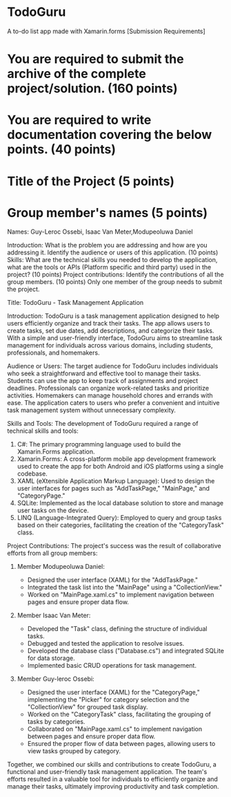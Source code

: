# TodoGuru
A to-do list app made with Xamarin.forms
[Submission Requirements]
# You are required to submit the archive of the complete project/solution. (160 points)
# You are required to write documentation covering the below points. (40 points)
# Title of the Project (5 points) 
# Group member's names (5 points)
Names: Guy-Leroc Ossebi, Isaac Van Meter,Modupeoluwa Daniel

Introduction: What is the problem you are addressing and how are you addressing it. Identify the audience or users of this application. (10 points)
Skills: What are the technical skills you needed to develop the application, what are the tools or APIs (Platform specific and third party) used in the project? (10 points)
Project contributions: Identify the contributions of all the group members. (10 points)
Only one member of the group needs to submit the project.

Title: TodoGuru - Task Management Application

Introduction:
TodoGuru is a task management application designed to help users efficiently organize and track their tasks. The app allows users to create tasks, set due dates, add descriptions, and categorize their tasks. With a simple and user-friendly interface, TodoGuru aims to streamline task management for individuals across various domains, including students, professionals, and homemakers.

Audience or Users:
The target audience for TodoGuru includes individuals who seek a straightforward and effective tool to manage their tasks. Students can use the app to keep track of assignments and project deadlines. Professionals can organize work-related tasks and prioritize activities. Homemakers can manage household chores and errands with ease. The application caters to users who prefer a convenient and intuitive task management system without unnecessary complexity.

Skills and Tools:
The development of TodoGuru required a range of technical skills and tools:
1. C#: The primary programming language used to build the Xamarin.Forms application.
2. Xamarin.Forms: A cross-platform mobile app development framework used to create the app for both Android and iOS platforms using a single codebase.
3. XAML (eXtensible Application Markup Language): Used to design the user interfaces for pages such as "AddTaskPage," "MainPage," and "CategoryPage."
4. SQLite: Implemented as the local database solution to store and manage user tasks on the device.
5. LINQ (Language-Integrated Query): Employed to query and group tasks based on their categories, facilitating the creation of the "CategoryTask" class.

Project Contributions:
The project's success was the result of collaborative efforts from all group members:
1. Member Modupeoluwa Daniel:
   - Designed the user interface (XAML) for the "AddTaskPage."
   - Integrated the task list into the "MainPage" using a "CollectionView."
   - Worked on "MainPage.xaml.cs" to implement navigation between pages and ensure proper data flow.

2. Member Isaac Van Meter:
   - Developed the "Task" class, defining the structure of individual tasks.
   - Debugged and tested the application to resolve issues.
   - Developed the database class ("Database.cs") and integrated SQLite for data storage.
   - Implemented basic CRUD operations for task management.

3. Member Guy-leroc Ossebi:
   - Designed the user interface (XAML) for the "CategoryPage," implementing the "Picker" for category selection and the "CollectionView" for grouped task display.
   - Worked on the "CategoryTask" class, facilitating the grouping of tasks by categories.
   - Collaborated on "MainPage.xaml.cs" to implement navigation between pages and ensure proper data flow.
   - Ensured the proper flow of data between pages, allowing users to view tasks grouped by category.

Together, we combined our skills and contributions to create TodoGuru, a functional and user-friendly task management application. The team's efforts resulted in a valuable tool for individuals to efficiently organize and manage their tasks, ultimately improving productivity and task completion.

